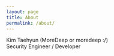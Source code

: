 ```yaml
---
layout: page
title: About
permalink: /about/
---
```



  
Kim Taehyun (MoreDeep or moredeep :/)  
Security Engineer / Developer  

[jekyll-paper]: https://github.com/ghosind/Jekyll-Paper
[jekyll-paper-issues]: https://github.com/ghosind/Jekyll-Paper/issues
